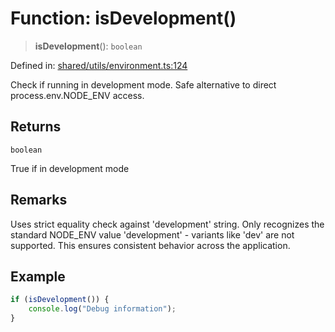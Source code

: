 # Function: isDevelopment()

> **isDevelopment**(): `boolean`

Defined in: [shared/utils/environment.ts:124](https://github.com/Nick2bad4u/Uptime-Watcher/blob/main/shared/utils/environment.ts#L124)

Check if running in development mode. Safe alternative to direct
process.env.NODE_ENV access.

## Returns

`boolean`

True if in development mode

## Remarks

Uses strict equality check against 'development' string. Only recognizes the
standard NODE_ENV value 'development' - variants like 'dev' are not
supported. This ensures consistent behavior across the application.

## Example

```typescript
if (isDevelopment()) {
    console.log("Debug information");
}
```
